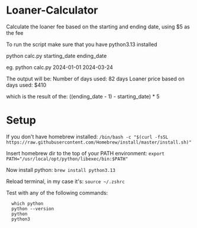 # Loaner-Calculator

Calculate the loaner fee based on the starting and ending date, using $5 as the fee

To run the script make sure that you have python3.13 installed

python calc.py starting_date ending_date

eg. python calc.py 2024-01-01 2024-03-24

The output will be: Number of days used: 82 days Loaner price based on days used: $410

which is the result of the: ((ending_date - 1) - starting_date) * 5

# Setup

If you don't have homebrew installed:
```/bin/bash -c "$(curl -fsSL https://raw.githubusercontent.com/Homebrew/install/master/install.sh)"```


Insert homebrew dir to the top of your PATH environment:
``` export PATH="/usr/local/opt/python/libexec/bin:$PATH" ```

Now install python:
``` brew install python3.13 ``` 

Reload terminal, in my case it's:
``` source ~/.zshrc ```

Test with any of the following commands:
```
  which python
  python --version
  python
  python3
```
